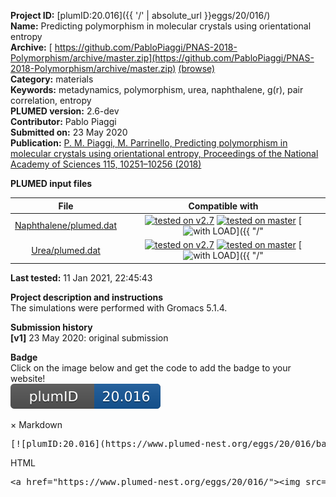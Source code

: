 **Project ID:** [plumID:20.016]({{ '/' | absolute_url }}eggs/20/016/)  
**Name:**  Predicting polymorphism in molecular crystals using orientational entropy  
**Archive:** [ https://github.com/PabloPiaggi/PNAS-2018-Polymorphism/archive/master.zip](https://github.com/PabloPiaggi/PNAS-2018-Polymorphism/archive/master.zip) [(browse)](https://github.com/PabloPiaggi/PNAS-2018-Polymorphism/tree/master)  
**Category:**  materials  
**Keywords:**  metadynamics, polymorphism, urea, naphthalene, g(r), pair correlation, entropy  
**PLUMED version:**  2.6-dev  
**Contributor:**  Pablo Piaggi  
**Submitted on:** 23 May 2020  
**Publication:** [P. M. Piaggi, M. Parrinello, Predicting polymorphism in molecular crystals using orientational entropy, Proceedings of the National Academy of Sciences 115, 10251–10256 (2018)](http://dx.doi.org/10.1073/pnas.1811056115)  
  
**PLUMED input files**  
  
| File     | Compatible with |  
|:--------:|:--------:|  
| [Naphthalene/plumed.dat](./data/Naphthalene/plumed.dat.md) |  [![tested on v2.7](https://img.shields.io/badge/v2.7-passing-green.svg)](data/Naphthalene/plumed.dat.plumed.stderr) [![tested on master](https://img.shields.io/badge/master-passing-green.svg)](data/Naphthalene/plumed.dat.plumed_master.stderr) [![with LOAD](https://img.shields.io/badge/with-LOAD-yellow.svg)]({{ "/" | absolute_url }}badges) |  
| [Urea/plumed.dat](./data/Urea/plumed.dat.md) |  [![tested on v2.7](https://img.shields.io/badge/v2.7-passing-green.svg)](data/Urea/plumed.dat.plumed.stderr) [![tested on master](https://img.shields.io/badge/master-passing-green.svg)](data/Urea/plumed.dat.plumed_master.stderr) [![with LOAD](https://img.shields.io/badge/with-LOAD-yellow.svg)]({{ "/" | absolute_url }}badges) |  
  
**Last tested:**  11 Jan 2021, 22:45:43
  
**Project description and instructions**  
The simulations were performed with Gromacs 5.1.4. 

  
**Submission history**  
**[v1]** 23 May 2020: original submission  
  
**Badge**  
Click on the image below and get the code to add the badge to your website!  
<img src="./badge.svg" alt="plumeDnest:20.016" id="myBtn" class="badge">
<div id="myModal" class="modal">
  <div class="modal-content">
    <span class="close">&times;</span>
    Markdown<pre>[![plumID:20.016](https://www.plumed-nest.org/eggs/20/016/badge.svg)](https://www.plumed-nest.org/eggs/20/016/)</pre>
    HTML<pre>&lt;a href="https://www.plumed-nest.org/eggs/20/016/"&gt;&lt;img src="https://www.plumed-nest.org/eggs/20/016/badge.svg" alt="plumID:20.016"&gt;&lt;/a&gt;</pre>
  </div>
</div>
